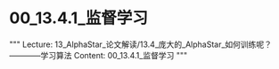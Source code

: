 # 00_13.4.1_监督学习

"""
Lecture: 13_AlphaStar_论文解读/13.4_庞大的_AlphaStar_如何训练呢？————学习算法
Content: 00_13.4.1_监督学习
"""


